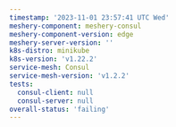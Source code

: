 ```yaml
---
timestamp: '2023-11-01 23:57:41 UTC Wed'
meshery-component: meshery-consul
meshery-component-version: edge
meshery-server-version: ''
k8s-distro: minikube
k8s-version: 'v1.22.2'
service-mesh: Consul
service-mesh-version: 'v1.2.2'
tests:
  consul-client: null
  consul-server: null
overall-status: 'failing'
---
```

